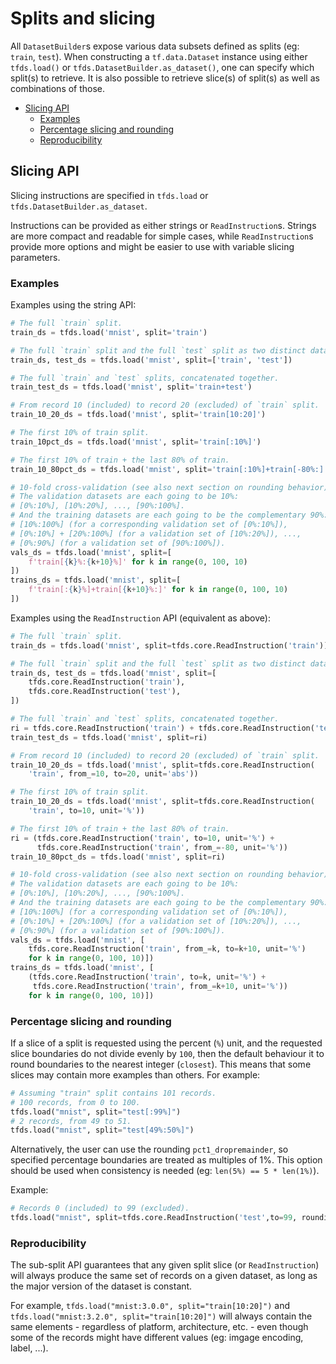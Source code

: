 # Splits and slicing

All `DatasetBuilder`s expose various data subsets defined as splits (eg:
`train`, `test`). When constructing a `tf.data.Dataset` instance using either
`tfds.load()` or `tfds.DatasetBuilder.as_dataset()`, one can specify which
split(s) to retrieve. It is also possible to retrieve slice(s) of split(s)
as well as combinations of those.

*   [Slicing API](#slicing-api)
    *   [Examples](#examples)
    *   [Percentage slicing and rounding](#percentage-slicing-and-rounding)
    *   [Reproducibility](#reproducibility)

## Slicing API

Slicing instructions are specified in `tfds.load` or `tfds.DatasetBuilder.as_dataset`.

Instructions can be provided as either strings or `ReadInstruction`s. Strings
are more compact and readable for simple cases, while `ReadInstruction`s provide
more options and might be easier to use with variable slicing parameters.

### Examples

Examples using the string API:

```py
# The full `train` split.
train_ds = tfds.load('mnist', split='train')

# The full `train` split and the full `test` split as two distinct datasets.
train_ds, test_ds = tfds.load('mnist', split=['train', 'test'])

# The full `train` and `test` splits, concatenated together.
train_test_ds = tfds.load('mnist', split='train+test')

# From record 10 (included) to record 20 (excluded) of `train` split.
train_10_20_ds = tfds.load('mnist', split='train[10:20]')

# The first 10% of train split.
train_10pct_ds = tfds.load('mnist', split='train[:10%]')

# The first 10% of train + the last 80% of train.
train_10_80pct_ds = tfds.load('mnist', split='train[:10%]+train[-80%:]')

# 10-fold cross-validation (see also next section on rounding behavior):
# The validation datasets are each going to be 10%:
# [0%:10%], [10%:20%], ..., [90%:100%].
# And the training datasets are each going to be the complementary 90%:
# [10%:100%] (for a corresponding validation set of [0%:10%]),
# [0%:10%] + [20%:100%] (for a validation set of [10%:20%]), ...,
# [0%:90%] (for a validation set of [90%:100%]).
vals_ds = tfds.load('mnist', split=[
    f'train[{k}%:{k+10}%]' for k in range(0, 100, 10)
])
trains_ds = tfds.load('mnist', split=[
    f'train[:{k}%]+train[{k+10}%:]' for k in range(0, 100, 10)
])
```

Examples using the `ReadInstruction` API (equivalent as above):

```py
# The full `train` split.
train_ds = tfds.load('mnist', split=tfds.core.ReadInstruction('train'))

# The full `train` split and the full `test` split as two distinct datasets.
train_ds, test_ds = tfds.load('mnist', split=[
    tfds.core.ReadInstruction('train'),
    tfds.core.ReadInstruction('test'),
])

# The full `train` and `test` splits, concatenated together.
ri = tfds.core.ReadInstruction('train') + tfds.core.ReadInstruction('test')
train_test_ds = tfds.load('mnist', split=ri)

# From record 10 (included) to record 20 (excluded) of `train` split.
train_10_20_ds = tfds.load('mnist', split=tfds.core.ReadInstruction(
    'train', from_=10, to=20, unit='abs'))

# The first 10% of train split.
train_10_20_ds = tfds.load('mnist', split=tfds.core.ReadInstruction(
    'train', to=10, unit='%'))

# The first 10% of train + the last 80% of train.
ri = (tfds.core.ReadInstruction('train', to=10, unit='%') +
      tfds.core.ReadInstruction('train', from_=-80, unit='%'))
train_10_80pct_ds = tfds.load('mnist', split=ri)

# 10-fold cross-validation (see also next section on rounding behavior):
# The validation datasets are each going to be 10%:
# [0%:10%], [10%:20%], ..., [90%:100%].
# And the training datasets are each going to be the complementary 90%:
# [10%:100%] (for a corresponding validation set of [0%:10%]),
# [0%:10%] + [20%:100%] (for a validation set of [10%:20%]), ...,
# [0%:90%] (for a validation set of [90%:100%]).
vals_ds = tfds.load('mnist', [
    tfds.core.ReadInstruction('train', from_=k, to=k+10, unit='%')
    for k in range(0, 100, 10)])
trains_ds = tfds.load('mnist', [
    (tfds.core.ReadInstruction('train', to=k, unit='%') +
     tfds.core.ReadInstruction('train', from_=k+10, unit='%'))
    for k in range(0, 100, 10)])
```

### Percentage slicing and rounding

If a slice of a split is requested using the percent (`%`) unit, and the
requested slice boundaries do not divide evenly by `100`, then the default
behaviour it to round boundaries to the nearest integer (`closest`). This means
that some slices may contain more examples than others. For example:

```py
# Assuming "train" split contains 101 records.
# 100 records, from 0 to 100.
tfds.load("mnist", split="test[:99%]")
# 2 records, from 49 to 51.
tfds.load("mnist", split="test[49%:50%]")
```

Alternatively, the user can use the rounding `pct1_dropremainder`, so specified
percentage boundaries are treated as multiples of 1%. This option should be used
when consistency is needed (eg: `len(5%) == 5 * len(1%)`).

Example:

```py
# Records 0 (included) to 99 (excluded).
tfds.load("mnist", split=tfds.core.ReadInstruction('test',to=99, rounding="pct1_dropremainder", unit = "%"))
```

### Reproducibility

The sub-split API guarantees that any given split slice (or `ReadInstruction`)
will always produce the same set of records on a given dataset, as long as the
major version of the dataset is constant.

For example, `tfds.load("mnist:3.0.0", split="train[10:20]")` and
`tfds.load("mnist:3.2.0", split="train[10:20]")` will always contain the same
elements - regardless of platform, architecture, etc. - even though some of
the records might have different values (eg: imgage encoding, label, ...).
